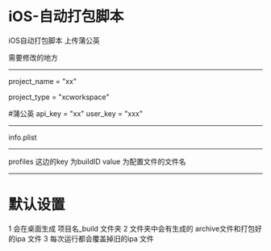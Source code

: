 # iOS-自动打包脚本
iOS自动打包脚本
上传蒲公英

需要修改的地方
*****************************
project_name =  "xx"

project_type = "xcworkspace"

#蒲公英
api_key = "xx"
user_key = "xxx"
*************************
info.plist
************************
profiles
这边的key 为buildID
value 为配置文件的文件名
************************

# 默认设置
1 会在桌面生成 项目名_build 文件夹
2 文件夹中会有生成的 archive文件和打包好的ipa 文件
3 每次运行都会覆盖掉旧的ipa 文件

